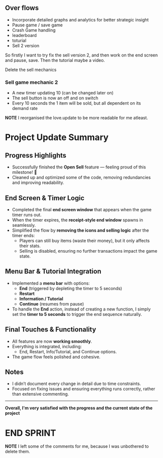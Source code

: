 ## Over flows
- Incorporate detailed graphs and analytics for better strategic insight
- Pause game / save game
- Crash Game handling
- leaderboard
- toturial
- Sell 2 version

So firstly I want to try fix the sell version 2, and then work on the end screen and pause, save. Then the tutorial maybe a video.

Delete the sell mechanics

### Sell game mechanic 2
- A new timer updating 10 (can be changed later on)
- The sell button is now an off and on switch
- Every 10 seconds the 1 item will be sold, but all dependent on its demand rate


**NOTE** I reorganised the love.update to be more readable for me atleast.

# Project Update Summary

## Progress Highlights
- Successfully finished the **Open Sell** feature — feeling proud of this milestone! 🎉
- Cleaned up and optimized some of the code, removing redundancies and improving readability.

## End Screen & Timer Logic
- Completed the final **end screen window** that appears when the game timer runs out.
- When the timer expires, the **receipt-style end window** spawns in seamlessly.
- Simplified the flow by **removing the icons and selling logic** after the timer ends:
  - Players can still buy items (waste their money), but it only affects their stats.
  - Selling is disabled, ensuring no further transactions impact the game state.

## Menu Bar & Tutorial Integration
- Implemented a **menu bar** with options:
  - **End** (triggered by depleting the timer to 5 seconds)
  - **Restart**
  - **Information / Tutorial**
  - **Continue** (resumes from pause)
- To handle the **End** action, instead of creating a new function, I simply set the **timer to 5 seconds** to trigger the end sequence naturally.

## Final Touches & Functionality
- All features are now **working smoothly**.
- Everything is integrated, including:
  - End, Restart, Info/Tutorial, and Continue options.
- The game flow feels polished and cohesive.

## Notes
- I didn’t document every change in detail due to time constraints.
- Focused on fixing issues and ensuring everything runs correctly, rather than extensive commenting.

---

**Overall, I'm very satisfied with the progress and the current state of the project**

# END SPRINT


**NOTE** I left some of the comments for me, because I was unbothered to delete them.